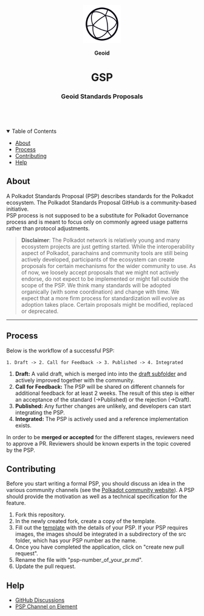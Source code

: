 <header>
<p align="center">
    <img src=".github/images/geoid-logo_light.png" width="20%" height="20%" alt="Geoid Logo">
</p>
<p align='center' style='border-bottom: none;'><b>Geoid</b></p>
<h1 align='center' style='border-bottom: none;'> GSP</h1>
<h3 align='center'>Geoid Standards Proposals</h3>
</header>


<br/>
<details open="open">
<summary>Table of Contents</summary>

- [About](#about)
- [Process](#process)
- [Contributing](#contributing)
- [Help](#help)

</details>


## About

A Polkadot Standards Proposal (PSP) describes standards for the Polkadot ecosystem. The Polkadot Standards Proposal GitHub is a community-based initiative.  
PSP process is not supposed to be a substitute for Polkadot Governance process and is meant to focus only on commonly agreed usage patterns rather than protocol adjustments.  

> __Disclaimer__: The Polkadot network is relatively young and many ecosystem
projects are just getting started. While the interoperability aspect of
Polkadot, parachains and community tools are still being actively developed,
participants of the ecosystem can create proposals for certain mechanisms for
the wider community to use. As of now, we loosely accept proposals that we might
not actively endorse, do not expect to be implemented or might fall outside the
scope of the PSP. We think many standards will be adopted organically (with some
coordination) and change with time. We expect that a more firm process for
standardization will evolve as adoption takes place. Certain proposals might be
modified, replaced or deprecated.

---



## Process  

Below is the workflow of a successful PSP:
```
1. Draft -> 2. Call for Feedback -> 3. Published -> 4. Integrated
```
1. **Draft:** A valid draft, which is merged into into the [draft
   subfolder](./PSPs/drafts) and actively improved together with the community.
2. **Call for Feedback:** The PSP will be shared on different channels for
   additional feedback for at least 2 weeks. The result of this step is either
   an acceptance of the standard (->Published) or the rejection (->Draft).
3. **Published:** Any further changes are unlikely, and developers can start
   integrating the PSP.
4. **Integrated:** The PSP is actively used and a reference implementation
   exists.

In order to be **merged or accepted** for the different stages, reviewers need to approve a PR. Reviewers should be known experts in the topic covered by the PSP. 


## Contributing

Before you start writing a formal PSP, you should discuss an idea in the various community channels (see the [Polkadot community website](https://polkadot.network/community/)). A PSP should provide the motivation as well as a technical specification for the feature. 

1. Fork this repository.
2. In the newly created fork, create a copy of the template.
3. Fill out the [template](./PSPs/psp-template.md) with the details of your PSP. If your PSP requires images, the images should be integrated in a subdirectory of the src folder, which has your PSP number as the name.
4. Once you have completed the application, click on "create new pull request".
5. Rename the file with "psp-number_of_your_pr.md".
6. Update the pull request. 


## Help

* [GitHub Discussions](https://github.com/w3f/PSPs/discussions)
* [PSP Channel on Element](https://app.element.io/#/room/#psp:web3.foundation)

